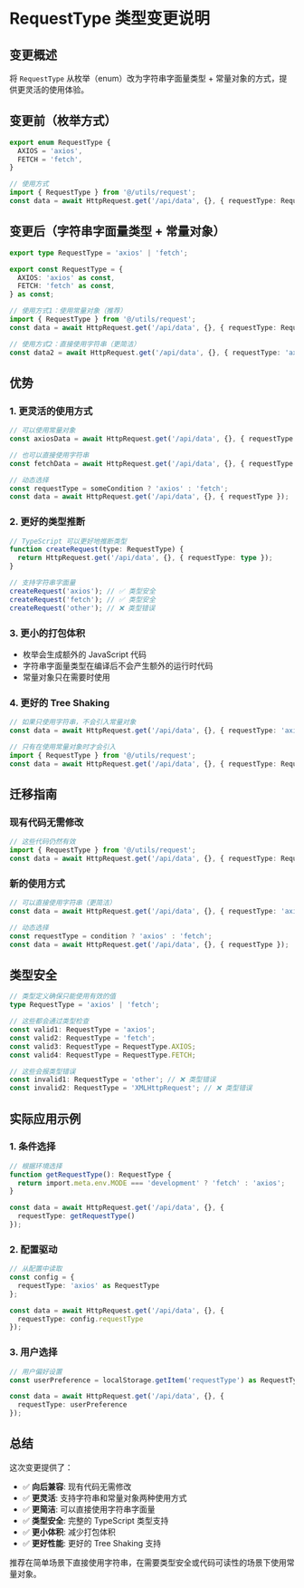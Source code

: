 # RequestType 类型变更说明

## 变更概述

将 `RequestType` 从枚举（enum）改为字符串字面量类型 + 常量对象的方式，提供更灵活的使用体验。

## 变更前（枚举方式）

```typescript
export enum RequestType {
  AXIOS = 'axios',
  FETCH = 'fetch',
}

// 使用方式
import { RequestType } from '@/utils/request';
const data = await HttpRequest.get('/api/data', {}, { requestType: RequestType.AXIOS });
```

## 变更后（字符串字面量类型 + 常量对象）

```typescript
export type RequestType = 'axios' | 'fetch';

export const RequestType = {
  AXIOS: 'axios' as const,
  FETCH: 'fetch' as const,
} as const;

// 使用方式1：使用常量对象（推荐）
import { RequestType } from '@/utils/request';
const data = await HttpRequest.get('/api/data', {}, { requestType: RequestType.AXIOS });

// 使用方式2：直接使用字符串（更简洁）
const data2 = await HttpRequest.get('/api/data', {}, { requestType: 'axios' });
```

## 优势

### 1. 更灵活的使用方式

```typescript
// 可以使用常量对象
const axiosData = await HttpRequest.get('/api/data', {}, { requestType: RequestType.AXIOS });

// 也可以直接使用字符串
const fetchData = await HttpRequest.get('/api/data', {}, { requestType: 'fetch' });

// 动态选择
const requestType = someCondition ? 'axios' : 'fetch';
const data = await HttpRequest.get('/api/data', {}, { requestType });
```

### 2. 更好的类型推断

```typescript
// TypeScript 可以更好地推断类型
function createRequest(type: RequestType) {
  return HttpRequest.get('/api/data', {}, { requestType: type });
}

// 支持字符串字面量
createRequest('axios'); // ✅ 类型安全
createRequest('fetch'); // ✅ 类型安全
createRequest('other'); // ❌ 类型错误
```

### 3. 更小的打包体积

- 枚举会生成额外的 JavaScript 代码
- 字符串字面量类型在编译后不会产生额外的运行时代码
- 常量对象只在需要时使用

### 4. 更好的 Tree Shaking

```typescript
// 如果只使用字符串，不会引入常量对象
const data = await HttpRequest.get('/api/data', {}, { requestType: 'axios' });

// 只有在使用常量对象时才会引入
import { RequestType } from '@/utils/request';
const data = await HttpRequest.get('/api/data', {}, { requestType: RequestType.AXIOS });
```

## 迁移指南

### 现有代码无需修改

```typescript
// 这些代码仍然有效
import { RequestType } from '@/utils/request';
const data = await HttpRequest.get('/api/data', {}, { requestType: RequestType.AXIOS });
```

### 新的使用方式

```typescript
// 可以直接使用字符串（更简洁）
const data = await HttpRequest.get('/api/data', {}, { requestType: 'axios' });

// 动态选择
const requestType = condition ? 'axios' : 'fetch';
const data = await HttpRequest.get('/api/data', {}, { requestType });
```

## 类型安全

```typescript
// 类型定义确保只能使用有效的值
type RequestType = 'axios' | 'fetch';

// 这些都会通过类型检查
const valid1: RequestType = 'axios';
const valid2: RequestType = 'fetch';
const valid3: RequestType = RequestType.AXIOS;
const valid4: RequestType = RequestType.FETCH;

// 这些会报类型错误
const invalid1: RequestType = 'other'; // ❌ 类型错误
const invalid2: RequestType = 'XMLHttpRequest'; // ❌ 类型错误
```

## 实际应用示例

### 1. 条件选择

```typescript
// 根据环境选择
function getRequestType(): RequestType {
  return import.meta.env.MODE === 'development' ? 'fetch' : 'axios';
}

const data = await HttpRequest.get('/api/data', {}, { 
  requestType: getRequestType() 
});
```

### 2. 配置驱动

```typescript
// 从配置中读取
const config = {
  requestType: 'axios' as RequestType
};

const data = await HttpRequest.get('/api/data', {}, { 
  requestType: config.requestType 
});
```

### 3. 用户选择

```typescript
// 用户偏好设置
const userPreference = localStorage.getItem('requestType') as RequestType || 'axios';

const data = await HttpRequest.get('/api/data', {}, { 
  requestType: userPreference 
});
```

## 总结

这次变更提供了：

- ✅ **向后兼容**: 现有代码无需修改
- ✅ **更灵活**: 支持字符串和常量对象两种使用方式
- ✅ **更简洁**: 可以直接使用字符串字面量
- ✅ **类型安全**: 完整的 TypeScript 类型支持
- ✅ **更小体积**: 减少打包体积
- ✅ **更好性能**: 更好的 Tree Shaking 支持

推荐在简单场景下直接使用字符串，在需要类型安全或代码可读性的场景下使用常量对象。
